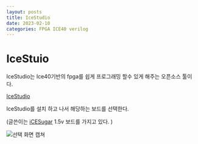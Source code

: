 ```yaml
---
layout: posts
title: IceStudio 
date: 2023-02-10
categories: FPGA ICE40 verilog
---
```


# IceStuio

IceStudio는 Ice40기반의 fpga를 쉽게 프로그래밍 할수 있게 해주는 오픈소스 툴이다.

[IceStudio](https://icestudio.io/)

IceStudio를 설치 하고 나서 해당하는 보드를 선택한다.

(글쓴이는 [iCESugar](https://github.com/wuxx/icesugar/) 1.5v 보드를 가지고 있다. )

![선택 화면 캡쳐](2023-02-10-icesugar.png)
